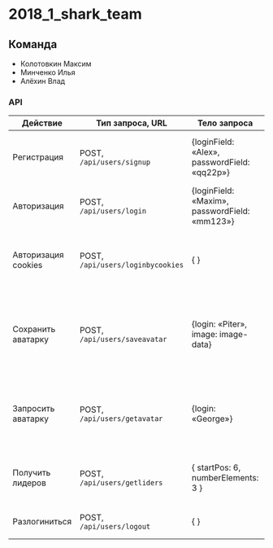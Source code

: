 # 2018_1_shark_team
 
## Команда
* Колотовкин Максим
* Минченко Илья
* Алёхин Влад

### API
| Действие | Тип запроса, URL | Тело запроса | Тело ответа | Пояснения |
| --- | --- | ------ | --- | --- |
| Регистрация | POST,<br> `/api/users/signup` | {loginField: «Alex»,<br> passwordField: «qq22p»} | {message: «YES»} | YES — регистрация прошла успешно,<br> NO — пользователь с таким логином есть в БД |
| Авторизация | POST,<br> `/api/users/login` | {loginField: «Maxim»,<br> passwordField: «mm123»} | {message: «YES»} | YES — успешная авторизация,<br> NO — неверный логин или пароль |
| Авторизация cookies | POST,<br> `/api/users/loginbycookies` | { } | {message: «YES»} | YES — успешная авторизация,<br> NO — печеньки отсутствуют, или в них некорректные логин или пароль |
| Сохранить аватарку | POST,<br> `/api/users/saveavatar` | {login: «Piter»,<br> image: image-data} | {message: «SAVE_AVATAR_OK»}  | SAVE_AVATAR_OK — успешное обновление аватарки,<br> SAVE_AVATAR_ERROR — некорректные печеньки, нет прав на обновление |
| Запросить аватарку | POST,<br> `/api/users/getavatar` | {login: «George»} | Возвращается строка  |  IMAGE_NOT_SET — пользователь не загружал свой аватар,<br> image-data — содержимое аватарки |
| Получить лидеров | POST,<br> `/api/users/getliders` | { startPos: 6,<br> numberElements: 3 } | [ { login: «Maxim», score: 45 } ] | Возвращается массив объектов с полями:<br> логин и максимальный балл |
| Разлогиниться | POST,<br> `/api/users/logout` | { } | DELETE_COOKIES_OK | Удаление всех печенек пользователя |
